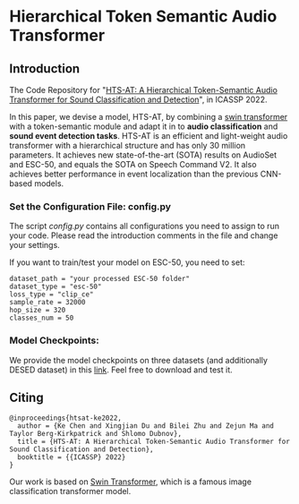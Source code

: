 # Hierarchical Token Semantic Audio Transformer


## Introduction

The Code Repository for  "[HTS-AT: A Hierarchical Token-Semantic Audio Transformer for Sound Classification and Detection](https://arxiv.org/abs/2202.00874)", in ICASSP 2022.

In this paper, we devise a model, HTS-AT, by combining a [swin transformer](https://github.com/microsoft/Swin-Transformer) with a token-semantic module and adapt it in to **audio classification** and **sound event detection tasks**. HTS-AT is an efficient and light-weight audio transformer with a hierarchical structure and has only 30 million parameters. It achieves new state-of-the-art (SOTA) results on AudioSet and ESC-50, and equals the SOTA on Speech Command V2. It also achieves better performance in event localization than the previous CNN-based models. 

### Set the Configuration File: config.py

The script *config.py* contains all configurations you need to assign to run your code. 
Please read the introduction comments in the file and change your settings.

If you want to train/test your model on ESC-50, you need to set:
```
dataset_path = "your processed ESC-50 folder"
dataset_type = "esc-50"
loss_type = "clip_ce"
sample_rate = 32000
hop_size = 320 
classes_num = 50
```

### Model Checkpoints:

We provide the model checkpoints on three datasets (and additionally DESED dataset) in this [link](https://drive.google.com/drive/folders/1f5VYMk0uos_YnuBshgmaTVioXbs7Kmz6?usp=sharing). Feel free to download and test it.

## Citing
```
@inproceedings{htsat-ke2022,
  author = {Ke Chen and Xingjian Du and Bilei Zhu and Zejun Ma and Taylor Berg-Kirkpatrick and Shlomo Dubnov},
  title = {HTS-AT: A Hierarchical Token-Semantic Audio Transformer for Sound Classification and Detection},
  booktitle = {{ICASSP} 2022}
}
```
Our work is based on [Swin Transformer](https://github.com/microsoft/Swin-Transformer), which is a famous image classification transformer model.
